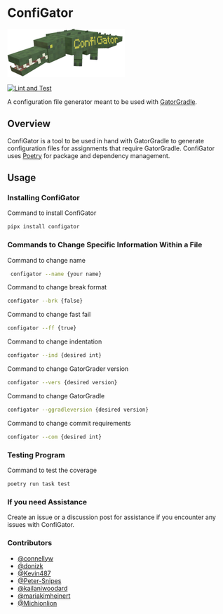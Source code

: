 # ConfiGator

![Mr.ConfiGator himself](img/icon.png)

[![Lint and Test](https://github.com/cmpsc-481-s22-m1/ConfiGator/actions/workflows/main.yml/badge.svg?branch=release%2F0.1.0)](https://github.com/cmpsc-481-s22-m1/ConfiGator/actions/workflows/main.yml)

A configuration file generator meant to be used with [GatorGradle](https://github.com/GatorEducator/gatorgradle).

## Overview

ConfiGator is a tool to be used in hand with GatorGradle to generate configuration
files for assignments that require GatorGradle. ConfiGator uses
[Poetry](https://python-poetry.org/) for package and dependency management.

## Usage

### Installing ConfiGator

Command to install ConfiGator

```bash
pipx install configator
```

### Commands to Change Specific Information Within a File

Command to change name

```bash
 configator --name {your name}
```

Command to change break format

```bash
configator --brk {false}
```

Command to change fast fail

```bash
configator --ff {true}
```

Command to change indentation

```bash
configator --ind {desired int}
```

Command to change GatorGrader version

```bash
configator --vers {desired version}
```

Command to change GatorGradle

```bash
configator --ggradleversion {desired version}
```

Command to change commit requirements

```bash
configator --com {desired int}
```

### Testing Program

Command to test the coverage

```bash
poetry run task test
```

### If you need Assistance

Create an issue or a discussion post for assistance if you encounter any issues with ConfiGator.

### Contributors 

- [@connellyw](https://github.com/connellyw)
- [@donizk](https://github.com/donizk)
- [@Kevin487](https://github.com/Kevin487)
- [@Peter-Snipes](https://github.com/Peter-Snipes)
- [@kailaniwoodard](https://github.com/kailaniwoodard)
- [@mariakimheinert](https://github.com/mariakimheinert)
- [@Michionlion](https://github.com/Michionlion)
